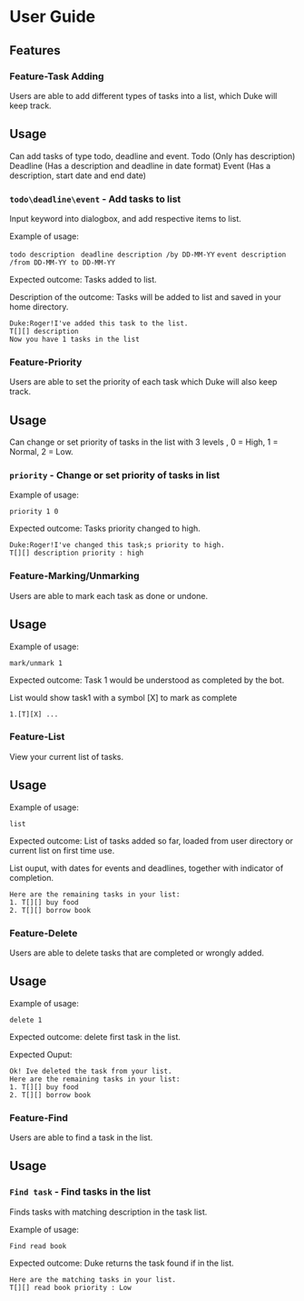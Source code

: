 # User Guide

## Features 

### Feature-Task Adding

Users are able to add different types of tasks into a list, which Duke will keep track.

## Usage

Can add tasks of type todo, deadline and event.
Todo (Only has description)
Deadline (Has a description and deadline in date format)
Event (Has a description, start date and end date) 

### `todo\deadline\event` - Add tasks to list

Input keyword into dialogbox, and add respective items to list.

Example of usage: 

`todo description `
`deadline description /by DD-MM-YY`
`event description /from DD-MM-YY to DD-MM-YY`

Expected outcome: Tasks added to list.

Description of the outcome: Tasks will be added to list and saved in your home directory.

```
Duke:Roger!I've added this task to the list.
T[][] description
Now you have 1 tasks in the list
```

### Feature-Priority

Users are able to set the priority of each task which Duke will also keep track.

## Usage

Can change or set priority of tasks in the list with 3 levels , 0 = High, 1 = Normal, 2 = Low.

### `priority` - Change or set priority of tasks in list

Example of usage: 

`priority 1 0 `

Expected outcome: Tasks priority changed to high.

```
Duke:Roger!I've changed this task;s priority to high.
T[][] description priority : high
```

### Feature-Marking/Unmarking

Users are able to mark each task as done or undone.

## Usage

Example of usage:

`mark/unmark 1`

Expected outcome: Task 1 would be understood as completed by the bot.

List would show task1 with a symbol [X] to mark as complete

```
1.[T][X] ...
```


### Feature-List

View your current list of tasks.

## Usage

Example of usage:

`list`

Expected outcome: List of tasks added so far, loaded from user directory or current list on first time use.

List ouput, with dates for events and deadlines, together with indicator of completion.
```
Here are the remaining tasks in your list:
1. T[][] buy food
2. T[][] borrow book
```

### Feature-Delete

Users are able to delete tasks that are completed or wrongly added.

## Usage

Example of usage:

`delete 1`

Expected outcome: delete first task in the list.

Expected Ouput:
```
Ok! Ive deleted the task from your list.
Here are the remaining tasks in your list:
1. T[][] buy food
2. T[][] borrow book
```

### Feature-Find

Users are able to find a task in the list.

## Usage

### `Find task` - Find tasks in the list

Finds tasks with matching description in the task list.

Example of usage: 

`Find read book`

Expected outcome: Duke returns the task found if in the list.


```
Here are the matching tasks in your list.
T[][] read book priority : Low
```
